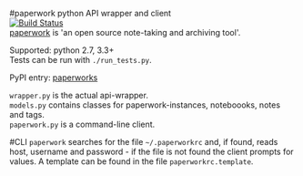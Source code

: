#paperwork python API wrapper and client  
[![Build Status](https://travis-ci.org/ntnn/paperwork.py.svg?branch=master)](https://travis-ci.org/ntnn/paperwork.py)  
[paperwork](https://github.com/twostairs/paperwork) is 'an open source note-taking and archiving tool'.

Supported: python 2.7, 3.3+  
Tests can be run with `./run_tests.py`.

PyPI entry: [paperworks](https://pypi.python.org/pypi/paperworks/) 

`wrapper.py` is the actual api-wrapper.  
`models.py` contains classes for paperwork-instances, noteboooks, notes and tags.  
`paperwork.py` is a command-line client.

#CLI
`paperwork` searches for the file `~/.paperworkrc` and, if found, reads host, username and password - if the file is not found the client prompts for values.
A template can be found in the file `paperworkrc.template`.

